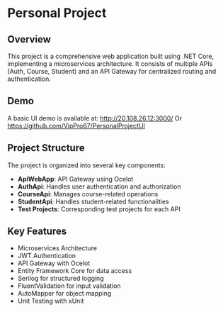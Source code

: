 # Personal Project

## Overview
This project is a comprehensive web application built using .NET Core, implementing a microservices architecture. It consists of multiple APIs (Auth, Course, Student) and an API Gateway for centralized routing and authentication.

## Demo
A basic UI demo is available at: http://20.108.26.12:3000/ Or https://github.com/VipPro67/PersonalProjectUI
## Project Structure
The project is organized into several key components:

- **ApiWebApp**: API Gateway using Ocelot
- **AuthApi**: Handles user authentication and authorization
- **CourseApi**: Manages course-related operations
- **StudentApi**: Handles student-related functionalities
- **Test Projects**: Corresponding test projects for each API

## Key Features
- Microservices Architecture
- JWT Authentication
- API Gateway with Ocelot
- Entity Framework Core for data access
- Serilog for structured logging
- FluentValidation for input validation
- AutoMapper for object mapping
- Unit Testing with xUnit

